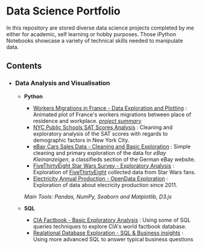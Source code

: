 # Data Science Portfolio
In this repository are stored diverse data science projects completed by me either for academic, self learning or hobby purposes. Those iPython Notebooks showcase a variety of technical skills needed to manipulate data.

## Contents

- ### Data Analysis and Visualisation
	- __Python__
        - [Workers Migrations in France - Data Exploration and Plotting](https://github.com/willyGitHub18/Personnal_Project_DataVizualisation_WorkMigrations) : Animated plot of France's workers migrations between place of residence and workplace. [*project summary*](https://medium.com/@wilg1569/plotting-frances-workers-migrations-using-python-data-manipulation-tools-and-d3-js-e12649c4e2d4)
        - [NYC Public Schools SAT Scores Analysis](https://github.com/willyGitHub18/Data_Projects/tree/master/Analyzing_NYC%20High_School%20Data_SAT_Scores) : Cleaning and exploratory analysis of the SAT scores with regards to demographic factors in New York City.
		- [eBay Cars Sales Data - Cleaning and Basic Exploration](https://github.com/willyGitHub18/Data_Projects/tree/master/Exploring_Ebay_Car_Sales_Data) : Simple cleaning and primary exploration of the data for *eBay Kleinanzeigen*, a classifieds section of the German eBay website.
        - [FiveThirtyEight Star Wars Survey - Exploratory Analysis](https://github.com/willyGitHub18/Data_Projects/tree/master/Star_Wars_Survey_Analysis) : Exploration of [FiveThirtyEight](https://fivethirtyeight.com/) collected data from Star Wars fans.
        - [Electricity Annual Production - OpenData Exploration](https://github.com/willyGitHub18/Data_Science_Portfolio/tree/master/Electical_Prod) : Exploration of data about elecricity production since 2011. 

        _Main Tools: Pandas, NumPy, Seaborn and Matplotlib, D3.js_

    - __SQL__
        - [CIA Factbook - Basic Exploratory Analysis](https://github.com/willyGitHub18/Data_Science_Portfolio/tree/master/CIA_Factbook_Data_Analysis_SQL) : Using some of SQL queries techniques to explore CIA's world factbook database.
        - [Realational Database Exploration - SQL & Business insights](https://github.com/willyGitHub18/Data_Science_Portfolio/tree/master/Answering_Business_Questions_using_SQL) : Using more advanced SQL to answer typical business questions


